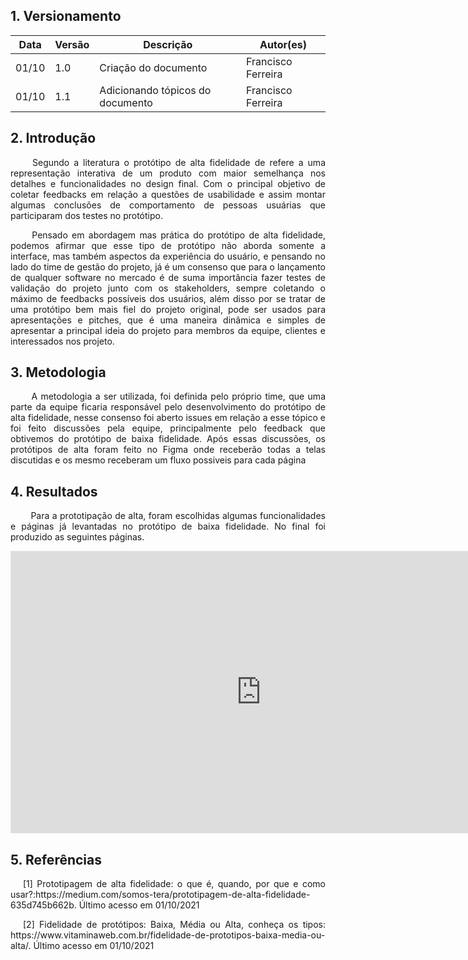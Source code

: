## 1. Versionamento
|Data|Versão|Descrição|Autor(es)
|--|--|--|--|
|01/10|1.0|Criação do documento|Francisco Ferreira|
|01/10|1.1|Adicionando tópicos do documento|Francisco Ferreira|


## 2. Introdução
<p align = "justify"> &emsp;&emsp; Segundo a literatura o protótipo de alta fidelidade de refere a uma representação interativa de um produto com maior semelhança nos detalhes e funcionalidades no design final. Com o principal objetivo de coletar feedbacks em relação a questões de usabilidade e assim montar algumas conclusões de comportamento de pessoas usuárias que participaram dos testes no protótipo.</p>
<p align = "justify"> &emsp;&emsp; Pensado em abordagem mas prática do protótipo de alta fidelidade, podemos afirmar que esse tipo de protótipo não aborda somente a interface, mas também aspectos da experiência do usuário, e pensando no lado do time de gestão do projeto, já é um consenso que para o lançamento de qualquer software no mercado é de suma importância fazer testes de validação do projeto junto com os stakeholders, sempre coletando o máximo de feedbacks possíveis dos usuários, além disso por se tratar de uma protótipo bem mais fiel do projeto original, pode ser usados para apresentações e pitches, que é uma maneira dinâmica e simples de apresentar a principal ideia do projeto para membros da equipe, clientes e interessados nos projeto.  </p>



## 3. Metodologia
<p align = "justify"> &emsp;&emsp; A metodologia a ser utilizada, foi definida pelo próprio time, que uma parte da equipe ficaria responsável pelo desenvolvimento do protótipo de alta fidelidade, nesse consenso foi aberto issues em relação a esse tópico e foi feito discussões pela equipe, principalmente pelo feedback que obtivemos do protótipo de baixa fidelidade. Após essas discussões, os protótipos de alta foram feito no Figma onde receberão todas a telas discutidas e os mesmo receberam um fluxo possiveis para cada página </p>
 
## 4. Resultados
<p align = "justify"> &emsp;&emsp; Para a prototipação de alta, foram escolhidas algumas funcionalidades e páginas  já levantadas no protótipo de baixa fidelidade. No final foi produzido as seguintes páginas.</p>

<iframe style="border: 1px solid rgba(0, 0, 0, 0.1);" width="800" height="450" src="https://www.figma.com/file/uG0tujTW6YpcUEgM43CDxW/Concordia?node-id=114%3A2" allowfullscreen></iframe>




## 5. Referências


<p style="text-align: justify; text-indent: 20px">[1] Prototipagem de alta fidelidade: o que é, quando, por que e como usar?:https://medium.com/somos-tera/prototipagem-de-alta-fidelidade-635d745b662b. Último acesso em 01/10/2021

<p style="text-align: justify; text-indent: 20px">[2] Fidelidade de protótipos: Baixa, Média ou Alta, conheça os tipos: https://www.vitaminaweb.com.br/fidelidade-de-prototipos-baixa-media-ou-alta/. Último acesso em 01/10/2021




